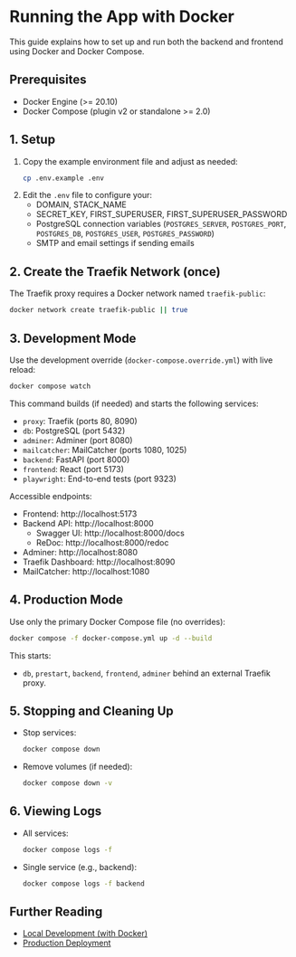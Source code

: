  # Running the App with Docker

 This guide explains how to set up and run both the backend and frontend using Docker and Docker Compose.

 ## Prerequisites
  - Docker Engine (>= 20.10)
  - Docker Compose (plugin v2 or standalone >= 2.0)

 ## 1. Setup
 1. Copy the example environment file and adjust as needed:
    ```bash
    cp .env.example .env
    ```
 2. Edit the `.env` file to configure your:
    - DOMAIN, STACK_NAME
    - SECRET_KEY, FIRST_SUPERUSER, FIRST_SUPERUSER_PASSWORD
    - PostgreSQL connection variables (`POSTGRES_SERVER`, `POSTGRES_PORT`, `POSTGRES_DB`, `POSTGRES_USER`, `POSTGRES_PASSWORD`)
    - SMTP and email settings if sending emails

 ## 2. Create the Traefik Network (once)
 The Traefik proxy requires a Docker network named `traefik-public`:
 ```bash
 docker network create traefik-public || true
 ```

 ## 3. Development Mode
 Use the development override (`docker-compose.override.yml`) with live reload:
 ```bash
 docker compose watch
 ```

 This command builds (if needed) and starts the following services:
  - `proxy`: Traefik (ports 80, 8090)
  - `db`: PostgreSQL (port 5432)
  - `adminer`: Adminer (port 8080)
  - `mailcatcher`: MailCatcher (ports 1080, 1025)
  - `backend`: FastAPI (port 8000)
  - `frontend`: React (port 5173)
  - `playwright`: End-to-end tests (port 9323)

 Accessible endpoints:
  - Frontend: http://localhost:5173
  - Backend API: http://localhost:8000
    - Swagger UI: http://localhost:8000/docs
    - ReDoc: http://localhost:8000/redoc
  - Adminer: http://localhost:8080
  - Traefik Dashboard: http://localhost:8090
  - MailCatcher: http://localhost:1080

 ## 4. Production Mode
 Use only the primary Docker Compose file (no overrides):
 ```bash
 docker compose -f docker-compose.yml up -d --build
 ```

 This starts:
  - `db`, `prestart`, `backend`, `frontend`, `adminer` behind an external Traefik proxy.

 ## 5. Stopping and Cleaning Up
  - Stop services:
    ```bash
    docker compose down
    ```
  - Remove volumes (if needed):
    ```bash
    docker compose down -v
    ```

 ## 6. Viewing Logs
  - All services:
    ```bash
    docker compose logs -f
    ```
  - Single service (e.g., backend):
    ```bash
    docker compose logs -f backend
    ```

 ## Further Reading
  - [Local Development (with Docker)](./development.md)
  - [Production Deployment](./deployment.md)